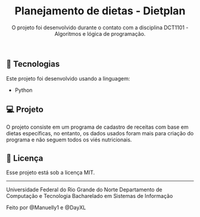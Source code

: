 <h1 align="center"> Planejamento de dietas - Dietplan </h1>

<p align="center">
O projeto foi desenvolvido durante o contato com a disciplina DCT1101 - Algoritmos e lógica de programação.
</p>

<br>


## 🚀 Tecnologias

Este projeto foi desenvolvido usando a linguagem:

- Python

## 💻 Projeto

O projeto consiste em um programa de cadastro de receitas com base em dietas específicas, no entanto, os dados usados foram mais para criação do programa e não seguem todos os viés nutricionais.

## :memo: Licença

Esse projeto está sob a licença MIT.

---
Universidade Federal do Rio Grande do Norte
Departamento de Computação e Tecnologia
Bacharelado em Sistemas de Informação

Feito por @Manuelly1 e @DayXL
